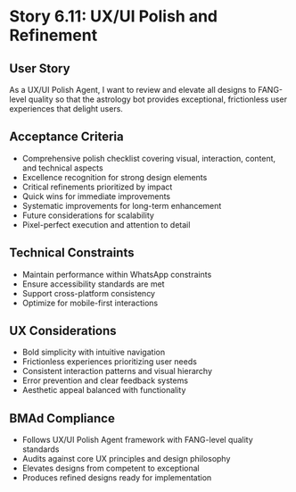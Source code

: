 # Story 6.11: UX/UI Polish and Refinement

## User Story

As a UX/UI Polish Agent, I want to review and elevate all designs to FANG-level quality so that the astrology bot provides exceptional, frictionless user experiences that delight users.

## Acceptance Criteria

- Comprehensive polish checklist covering visual, interaction, content, and technical aspects
- Excellence recognition for strong design elements
- Critical refinements prioritized by impact
- Quick wins for immediate improvements
- Systematic improvements for long-term enhancement
- Future considerations for scalability
- Pixel-perfect execution and attention to detail

## Technical Constraints

- Maintain performance within WhatsApp constraints
- Ensure accessibility standards are met
- Support cross-platform consistency
- Optimize for mobile-first interactions

## UX Considerations

- Bold simplicity with intuitive navigation
- Frictionless experiences prioritizing user needs
- Consistent interaction patterns and visual hierarchy
- Error prevention and clear feedback systems
- Aesthetic appeal balanced with functionality

## BMAd Compliance

- Follows UX/UI Polish Agent framework with FANG-level quality standards
- Audits against core UX principles and design philosophy
- Elevates designs from competent to exceptional
- Produces refined designs ready for implementation
